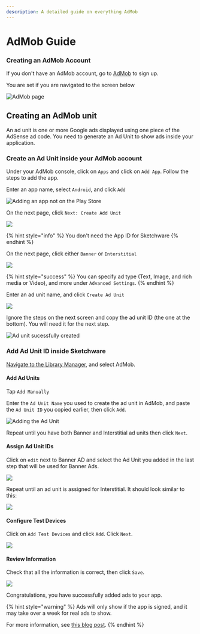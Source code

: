 ```yaml
---
description: A detailed guide on everything AdMob
---
```


# AdMob Guide

### Creating an AdMob Account

If you don't have an AdMob account, go to [AdMob](https://apps.admob.com/signup) to sign up.

You are set if you are navigated to the screen below

![AdMob page](.gitbook/assets/image%20%287%29%20%281%29%20%281%29%20%281%29.png)

## Creating an AdMob unit

An ad unit is one or more Google ads displayed using one piece of the AdSense ad code. You need to generate an Ad Unit to show ads inside your application.

### Create an Ad Unit inside your AdMob account

 Under your AdMob console, click on `Apps` and click on `Add App`. Follow the steps to add the app.

Enter an app name, select `Android`, and click `Add`

![Adding an app not on the Play Store](.gitbook/assets/image%20%2818%29.png)

On the next page, click `Next: Create Add Unit`

![](.gitbook/assets/image%20%2837%29.png)

{% hint style="info" %}
You don't need the App ID for Sketchware
{% endhint %}

On the next page, click either `Banner` or `Interstitial`

![](.gitbook/assets/image%20%2815%29%20%282%29.png)

{% hint style="success" %}
You can specify ad type \(Text, Image, and rich media or Video\), and more under `Advanced Settings`.
{% endhint %}

Enter an ad unit name, and click `Create Ad Unit`

![](.gitbook/assets/image%20%2823%29.png)

Ignore the steps on the next screen and copy the ad unit ID \(the one at the bottom\). You will need it for the next step.

![Ad unit sucessfully created](.gitbook/assets/image%20%2830%29.png)

### Add Ad Unit ID inside Sketchware

[Navigate to the Library Manager](https://sketchdocs.sketchub.in/library#library), and select AdMob.

#### Add Ad Units

Tap `Add Manually`

Enter the `Ad Unit Name` you used to create the ad unit in AdMob, and paste the `Ad Unit ID` you copied earlier, then click `Add`.

![Adding the Ad Unit](.gitbook/assets/image%20%2829%29%20%281%29%20%281%29.png)

Repeat until you have both Banner and Interstitial ad units then click `Next`.

#### Assign Ad Unit IDs

Click on `edit` next to Banner AD and select the Ad Unit you added in the last step that will be used for Banner Ads. 

![](.gitbook/assets/image%20%282%29.png)

Repeat until an ad unit is assigned for Interstitial. It should look similar to this:

![](.gitbook/assets/image%20%2828%29.png)



#### Configure Test Devices

Click on `Add Test Devices` and click `Add`. Click `Next`.

![](.gitbook/assets/image%20%2817%29%20%281%29%20%281%29%20%281%29.png)

#### Review Information

Check that all the information is correct, then click `Save`.

![](.gitbook/assets/image%20%2836%29.png)

Congratulations, you have successfully added ads to your app.

{% hint style="warning" %}
Ads will only show if the app is signed, and it may take over a week for real ads to show.

For more information, see [this blog post](https://blog.sketchub.in/2020/03/why-my-admob-ads-are-not-showing-in.html). 
{% endhint %}

